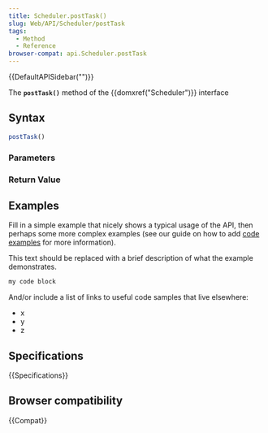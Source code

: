 ```yaml
---
title: Scheduler.postTask()
slug: Web/API/Scheduler/postTask
tags:
  - Method
  - Reference
browser-compat: api.Scheduler.postTask
---
```

{{DefaultAPISidebar("")}}

The **`postTask()`** method of the {{domxref("Scheduler")}} interface 

## Syntax

```js
postTask()
```

### Parameters



### Return Value



## Examples

Fill in a simple example that nicely shows a typical usage of the API, then perhaps some more complex examples (see our guide on how to add [code examples](/en-US/docs/MDN/Contribute/Structures/Code_examples) for more information).

This text should be replaced with a brief description of what the example demonstrates.

```js
my code block
```

And/or include a list of links to useful code samples that live elsewhere:

*   x
*   y
*   z

## Specifications

{{Specifications}}

## Browser compatibility

{{Compat}}

